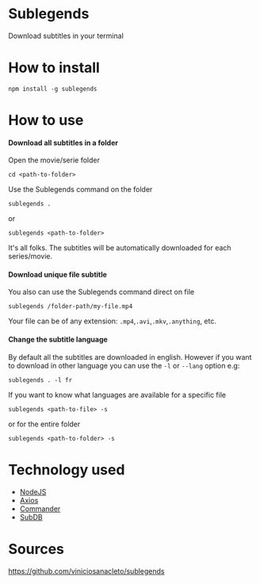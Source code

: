 # Sublegends # 
Download subtitles in your terminal

# How to install # 

```shell
npm install -g sublegends
```

# How to use #
#### Download all subtitles in a folder ####
Open the movie/serie folder
```shell
cd <path-to-folder>
```
Use the Sublegends command on the folder
```shell
sublegends .
```
or
```shell
sublegends <path-to-folder>
```
It's all folks. The subtitles will be automatically downloaded for each series/movie.

#### Download unique file subtitle ####
You also can use the Sublegends command direct on file
```shell
sublegends /folder-path/my-file.mp4
```
Your file can be of any extension: `.mp4`,`.avi`,`.mkv`,`.anything`, etc.

#### Change the subtitle language ####
By default all the subtitles are downloaded in english. However if you want to download in other language you can use the `-l` or `--lang` option e.g:
```shell
sublegends . -l fr
```
If you want to know what languages are available for a specific file
```shell
sublegends <path-to-file> -s
```
or for the entire folder
```shell
sublegends <path-to-folder> -s
```

# Technology used #
* [NodeJS](https://nodejs.org/en/)
* [Axios](https://www.npmjs.com/package/axios)
* [Commander](https://www.npmjs.com/package/commander)
* [SubDB](http://thesubdb.com)

# Sources #
https://github.com/viniciosanacleto/sublegends